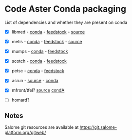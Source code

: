 # Code Aster Conda packaging

List of dependencies and whether they are present on conda

* [x] libmed - [conda](https://anaconda.org/conda-forge/libmed) - [feedstock](https://github.com/conda-forge/libmed-feedstock) - [source](https://git.salome-platform.org/gitweb/?p=modules/med.git;a=summary)
* [x] metis - [conda](https://anaconda.org/conda-forge/metis) - [feedstock](https://github.com/conda-forge/metis-feedstock) - [source](http://glaros.dtc.umn.edu/gkhome/metis/metis/overview)
* [x] mumps - [conda](https://anaconda.org/conda-forge/mumps) - [feedstock](https://github.com/conda-forge/mumps-feedstock)
* [x] scotch - [conda](https://anaconda.org/conda-forge/scotch) - [feedstock](https://github.com/conda-forge/scotch-feedstock)
* [x] petsc - [conda](https://anaconda.org/conda-forge/petsc) - [feedstock](https://github.com/conda-forge/petsc-feedstock)
* [x] asrun - [source](https://git.salome-platform.org/gitweb/?p=modules/asrun.git;a=summary) - [conda](https://anaconda.org/krande/asrun)
* [x] mfront/tfel? [source]() [condA](https://anaconda.org/conda-forge/mfront)
* [ ] homard?


## Notes

Salome git resources are available at https://git.salome-platform.org/gitweb/

